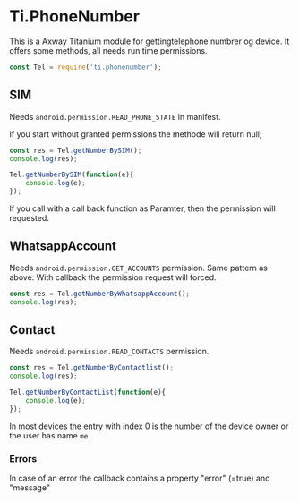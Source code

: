 # Ti.PhoneNumber

This is a Axway Titanium module  for gettingtelephone numbrer og device. It offers some methods, all needs run time permissions.

```javascript 
const Tel = require('ti.phonenumber');
```

## SIM

Needs  `android.permission.READ_PHONE_STATE`
in manifest. 

If you start without granted permissions the methode will return null;

```javascript
const res = Tel.getNumberBySIM();
console.log(res);

Tel.getNumberBySIM(function(e){
	console.log(e);
});

```

If you call with a call back function as Paramter, then the permission will requested.

## WhatsappAccount

Needs `android.permission.GET_ACCOUNTS` permission. Same pattern as above: With callback the permission request will forced.

```javascript
const res = Tel.getNumberByWhatsappAccount();
console.log(res);

```

## Contact

Needs `android.permission.READ_CONTACTS` permission.

```javascript
const res = Tel.getNumberByContactlist();
console.log(res);

Tel.getNumberByContactList(function(e){
	console.log(e);
});

```

In most devices the entry with index 0 is the number of the device owner or the user has name `me`.


### Errors

In case of an error the callback contains a property "error" (=true) and "message"